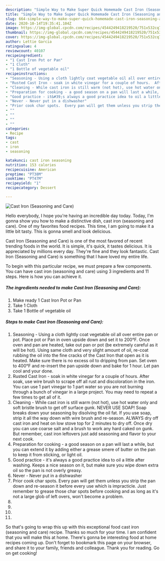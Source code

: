 ```yaml
---
description: "Simple Way to Make Super Quick Homemade Cast Iron (Seasoning and Care)"
title: "Simple Way to Make Super Quick Homemade Cast Iron (Seasoning and Care)"
slug: 664-simple-way-to-make-super-quick-homemade-cast-iron-seasoning-and-care
date: 2020-10-14T19:35:41.104Z
image: https://img-global.cpcdn.com/recipes/4544249418219520/751x532cq70/cast-iron-seasoning-and-care-recipe-main-photo.jpg
thumbnail: https://img-global.cpcdn.com/recipes/4544249418219520/751x532cq70/cast-iron-seasoning-and-care-recipe-main-photo.jpg
cover: https://img-global.cpcdn.com/recipes/4544249418219520/751x532cq70/cast-iron-seasoning-and-care-recipe-main-photo.jpg
author: Lettie Garcia
ratingvalue: 4
reviewcount: 40107
recipeingredient:
- "1 Cast Iron Pot or Pan"
- "1 Cloth"
- "1 Bottle of vegetable oil"
recipeinstructions:
- "Seasoning - Using a cloth lightly coat vegetable oil all over entire pan or pot.  Place pot or Pan in oven upside down and set it to 200°F.  Once oven and pan are heated, take out pan or pot (be extremely careful as it will be hot).  Using same cloth and very slight amount of oil, re-coat rubbing the oil into the fine cracks of the Cast Iron that open as it is heated.  Make sure there is no excess oil to dripping from pan.  Set oven to 400°F and re-insert the pan upside down and bake for 1 hour.  Let pan cool and your done."
- "Rusted Cast Iron - soak in white vinegar for a couple of hours.  After soak, use wire brush to scrape off all rust and discoloration in the iron.  You can use 1 part vinegar to 1 part water so you are not burning through a bunch of vinegar in a large project.  You may need to repeat a few times to get all of it."
- "Cleaning - While cast iron is still warm (not hot), use hot water only and soft bristle brush to get off surface gunk.  NEVER USE SOAP! Soap breaks down your seasoning by disolving the oil fat.  If you use soap, strip it all the way down with wire brush and re-season.  ALWAYS dry off cast iron and heat on low stove top for 2 minutes to dry off.  Once dry you can use coarse salt and a brush to work any hard caked on gunk.  But remember, cast iron leftovers just add seasoning and flavor to your next cook."
- "Preparation for cooking - a good season on a pan will last a while, but you can extend it by adding either a grease smere of butter on the pan to keep it from sticking, or light oil."
- "Good practice - it&#39;s always a good practice idea to oil a little after washing.  Keeps a nice season on it, but make sure you wipe down extra oil so the pan is not overly greasy."
- "Never - Never put in a dishwasher"
- "Prior cook char spots.  Every pan will get them unless you strip the pan down and re-season it before every use which is impracticle.  Just remember to grease those char spots before cooking and as long as it&#39;s not a large glob of left overs, won&#39;t become a problem."
- ""
- ""
- ""
- ""
categories:
- Recipe
tags:
- cast
- iron
- seasoning

katakunci: cast iron seasoning 
nutrition: 153 calories
recipecuisine: American
preptime: "PT38M"
cooktime: "PT47M"
recipeyield: "1"
recipecategory: Dessert

---
```



![Cast Iron (Seasoning and Care)](https://img-global.cpcdn.com/recipes/4544249418219520/751x532cq70/cast-iron-seasoning-and-care-recipe-main-photo.jpg)

Hello everybody, I hope you're having an incredible day today. Today, I'm gonna show you how to make a distinctive dish, cast iron (seasoning and care). One of my favorites food recipes. This time, I am going to make it a little bit tasty. This is gonna smell and look delicious.



Cast Iron (Seasoning and Care) is one of the most favored of recent trending foods in the world. It is simple, it's quick, it tastes delicious. It is appreciated by millions every day. They're fine and they look fantastic. Cast Iron (Seasoning and Care) is something that I have loved my entire life.


To begin with this particular recipe, we must prepare a few components. You can have cast iron (seasoning and care) using 3 ingredients and 11 steps. Here is how you can achieve it.

<!--inarticleads1-->

##### The ingredients needed to make Cast Iron (Seasoning and Care):

1. Make ready 1 Cast Iron Pot or Pan
1. Take 1 Cloth
1. Take 1 Bottle of vegetable oil




<!--inarticleads2-->

##### Steps to make Cast Iron (Seasoning and Care):

1. Seasoning - Using a cloth lightly coat vegetable oil all over entire pan or pot.  Place pot or Pan in oven upside down and set it to 200°F.  Once oven and pan are heated, take out pan or pot (be extremely careful as it will be hot).  Using same cloth and very slight amount of oil, re-coat rubbing the oil into the fine cracks of the Cast Iron that open as it is heated.  Make sure there is no excess oil to dripping from pan.  Set oven to 400°F and re-insert the pan upside down and bake for 1 hour.  Let pan cool and your done.
1. Rusted Cast Iron - soak in white vinegar for a couple of hours.  After soak, use wire brush to scrape off all rust and discoloration in the iron.  You can use 1 part vinegar to 1 part water so you are not burning through a bunch of vinegar in a large project.  You may need to repeat a few times to get all of it.
1. Cleaning - While cast iron is still warm (not hot), use hot water only and soft bristle brush to get off surface gunk.  NEVER USE SOAP! Soap breaks down your seasoning by disolving the oil fat.  If you use soap, strip it all the way down with wire brush and re-season.  ALWAYS dry off cast iron and heat on low stove top for 2 minutes to dry off.  Once dry you can use coarse salt and a brush to work any hard caked on gunk.  But remember, cast iron leftovers just add seasoning and flavor to your next cook.
1. Preparation for cooking - a good season on a pan will last a while, but you can extend it by adding either a grease smere of butter on the pan to keep it from sticking, or light oil.
1. Good practice - it&#39;s always a good practice idea to oil a little after washing.  Keeps a nice season on it, but make sure you wipe down extra oil so the pan is not overly greasy.
1. Never - Never put in a dishwasher
1. Prior cook char spots.  Every pan will get them unless you strip the pan down and re-season it before every use which is impracticle.  Just remember to grease those char spots before cooking and as long as it&#39;s not a large glob of left overs, won&#39;t become a problem.
1. 
1. 
1. 
1. 




So that's going to wrap this up with this exceptional food cast iron (seasoning and care) recipe. Thanks so much for your time. I am confident that you will make this at home. There's gonna be interesting food at home recipes coming up. Don't forget to bookmark this page on your browser, and share it to your family, friends and colleague. Thank you for reading. Go on get cooking!
